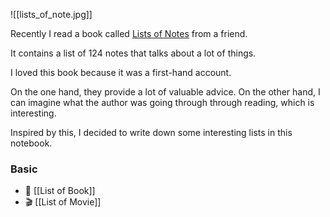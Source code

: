 ![[lists_of_note.jpg]]

Recently I read a book called [Lists of Notes](https://book.douban.com/subject/30365536/) from a friend.

It contains a list of 124 notes that talks about a lot of things.

I loved this book because it was a first-hand account.

On the one hand, they provide a lot of valuable advice.
On the other hand, I can imagine what the author was going through through reading, which is interesting.

Inspired by this, I decided to write down some interesting lists in this notebook.

### Basic
- 📖 [[List of Book]]
- 🎬 [[List of Movie]]


